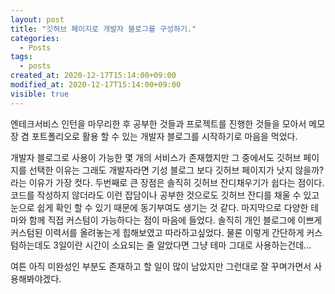 ```yaml
---
layout: post
title: "깃허브 페이지로 개발자 블로그를 구성하기."
categories:
  - Posts
tags:
  - posts
created_at: 2020-12-17T15:14:00+09:00
modified_at: 2020-12-17T15:14:00+09:00
visible: true
---
```


엔테크서비스 인턴을 마무리한 후 공부한 것들과 프로젝트를 진행한 것들을 모아서 
메모장 겸 포트폴리오로 활용 할 수 있는 개발자 블로그를 시작하기로 마음을 먹었다.

개발자 블로그로 사용이 가능한 몇 개의 서비스가 존재했지만 그 중에서도 깃허브 페이지를 
선택한 이유는 그래도 개발자라면 기성 블로그 보다 깃허브 페이지가 낫지 않을까? 라는 이유가
가장 컷다. 두번째로 큰 장점은 솔직히 깃허브 잔디채우기가 쉽다는 점이다. 코드를 작성하지 않더라도
이런 잡담이나 공부한 것으로도 깃허브 잔디를 채울 수 있고 눈으로 쉽게 확인 할 수 있기 때문에 동기부여도
생기는 것 같다. 마지막으로 다양한 테마와 함께 직접 커스텀이 가능하다는 점이 마음에 들었다.
솔직히 개인 블로그에 이쁘게 커스텀된 이력서를 올려놓는게 힙해보였고 따라하고싶었다.
물론 이렇게 간단하게 커스텀하는데도 3일이란 시간이 소요되는 줄 알았다면 그냥 테마 그대로 사용하는건데...

여튼 아직 미완성인 부분도 존재하고 할 일이 많이 남았지만 그런대로 잘 꾸며가면서 사용해봐야겠다.